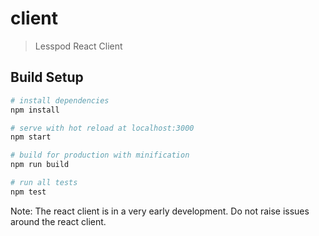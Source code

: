 # client

> Lesspod React Client

## Build Setup

```bash
# install dependencies
npm install

# serve with hot reload at localhost:3000
npm start

# build for production with minification
npm run build

# run all tests
npm test
```
Note: The react client is in a very early development. Do not raise issues around the react client.
